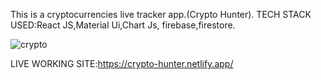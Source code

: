 This is a cryptocurrencies live tracker app.(Crypto Hunter).
TECH STACK USED:React JS,Material Ui,Chart Js, firebase,firestore.


![crypto](https://user-images.githubusercontent.com/95060762/181677805-c38727da-229f-4125-afbc-f83f7d5a8972.jpg)


LIVE WORKING SITE:https://crypto-hunter.netlify.app/

